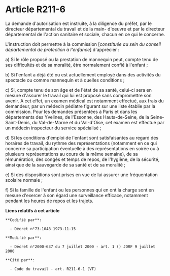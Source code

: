 # Article R211-6

La demande d'autorisation est instruite, à la diligence du préfet, par le directeur départemental du travail et de la main-
d'oeuvre et par le directeur départemental de l'action sanitaire et sociale, chacun en ce qui le concerne.

L'instruction doit permettre à la commission [*constituée au sein du conseil départemental de protection à l'enfance*]
d'apprécier :

a) Si le rôle proposé ou la prestation de mannequin peut, compte tenu de ses difficultés et de sa moralité, être normalement
confié à l'enfant ;

b) Si l'enfant a déjà été ou est actuellement employé dans des activités du spectacle ou comme mannequin et à quelles
conditions ;

c) Si, compte tenu de son âge et de l'état de sa santé, celui-ci sera en mesure d'assurer le travail qui lui est proposé sans
compromettre son avenir. A cet effet, un examen médical est notamment effectué, aux frais du demandeur, par un médecin
pédiatre figurant sur une liste établie par la commission. Pour les demandes présentées à Paris et dans les départements des
Yvelines, de l'Essonne, des Hauts-de-Seine, de la Seine-Saint-Denis, du Val-de-Marne et du Val-d'Oise, cet examen est
effectué par un médecin inspecteur du service spécialisé ;

d) Si les conditions d'emploi de l'enfant sont satisfaisantes au regard des horaires de travail, du rythme des
représentations (notamment en ce qui concerne sa participation éventuelle à des représentations en soirée ou à plusieurs
représentations au cours de la même semaine), de sa rémunération, des congés et temps de repos, de l'hygiène, de la sécurité,
ainsi que de la sauvegarde de sa santé et de sa moralité ;

e) Si des dispositions sont prises en vue de lui assurer une fréquentation scolaire normale ;

f) Si la famille de l'enfant ou les personnes qui en ont la charge sont en mesure d'exercer à son égard une surveillance
efficace, notamment pendant les heures de repos et les trajets.

**Liens relatifs à cet article**

	**Codifié par**:

	  - Décret n°73-1048 1973-11-15

	**Modifié par**:

	  - Décret n°2000-637 du 7 juillet 2000 - art. 1 () JORF 9 juillet 2000

	**Cité par**:

	  - Code du travail - art. R211-6-1 (VT)
